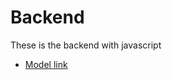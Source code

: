 # Backend

These is the backend with javascript

- [Model link](https://app.eraser.io/workspace/YtPqZ1VogxGy1jzIDkzj)
